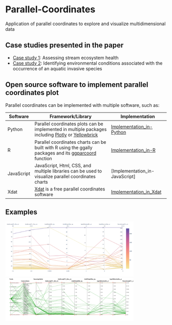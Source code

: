 # Parallel-Coordinates
Application of parallel coordinates to explore and visualize multidimensional data 

## Case studies presented in the paper

* [Case study 1]: Assessing stream ecosystem health 
* [Case study 2]: Identifying environmental conditions associated with the occurrence of an aquatic invasive species

[Case study 1]: http://oalminagorta.byethost7.com/CABIN/index.html
[Case study 2]: http://oalminagorta.byethost7.com/ZebraMussel/index.html

 ## Open source software to implement parallel coordinates plot
 Parallel coordinates can be implemented with multiple software, such as:

Software | Framework/Library | Implementation
--- | --- | ---  
Python | Parallel coordinates plots can be implemented in multiple packages including [Plotly] or [Yellowbrick] | [Implementation_in-Python]
R | Parallel coordinates charts can be built with R using the ggally packages and its [ggparcoord] function | [Implementation_in-R]
JavaScript | JavaScript, Html, CSS, and multiple libraries can be used to visualize parallel coordinates charts | [Implementation_in-JavaScript]
Xdat | [Xdat] is a free parallel coordinates software |   [Implementation_in_Xdat] |

[Implementation_in-Python]: https://github.com/alminagorta/Parallel-Coordinates/tree/master/Python
[Implementation_in-R]: 
[Implementation_in-JavaScript]: 
[Implementation_in_Xdat]: https://github.com/alminagorta/Parallel-Coordinates/tree/master/Xdat
[Plotly]: https://plotly.com/python/parallel-coordinates-plot/

## Examples
<img src="https://github.com/alminagorta/Parallel-Coordinates/blob/master/Python/Parallel_Plot.png" width=400/>
<img src="https://github.com/alminagorta/Parallel-Coordinates/blob/master/Xdat/fish1.png" width=400/>



 [Xdat]: https://www.xdat.org/
 [Yellowbrick]: https://www.scikit-yb.org/en/latest/api/features/pcoords.html
 [ggparcoord]: https://www.r-graph-gallery.com/parallel-plot-ggally.html
[Matlab package]: https://www.mathworks.com/help/matlab/ref/parallelplot.html


